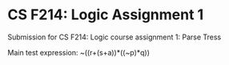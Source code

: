 # CS F214: Logic Assignment 1

Submission for CS F214: Logic course assignment 1: Parse Tress

Main test expression: ~((r+(s+a))*((~p)*q))

